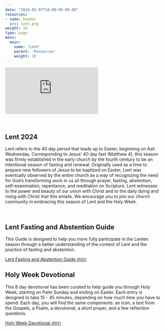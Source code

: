 ```yaml
---
date: "2024-02-07T10:00:00-08:00"
resources:
- name: header
  src: lent.png
weight: 10
type: page
menu:
  main:
    name: "Lent"
    parent: 'Resources'
    weight: 10
---
```


<div class="message-video-16-9">
  <iframe class="youtube" src="https://www.youtube.com/embed/IVQm1_IdQ2c?si=N6oQ1956K6-IWlqR" frameborder="0" allow="accelerometer; encrypted-media; gyroscope; picture-in-picture" allowfullscreen></iframe>
</div>

<p>&nbsp;</p>

## Lent 2024

Lent refers to the 40 day period that leads up to Easter, beginning on Ash Wednesday. Corresponding to Jesus’ 40 day fast (Matthew 4), this season was firmly established in the early church by the fourth century to be an intentional season of fasting and renewal. Originally used as a time to prepare new followers of Jesus to be baptized on Easter, Lent was eventually observed by the entire church as a way of recognizing the need for God’s transforming work in us all through prayer, fasting, abstention, self-examination, repentance, and meditation on Scripture. Lent witnesses to the power and beauty of our union with Christ and to the daily dying and rising with Christ that this entails. We encourage you to join our church community in embracing this season of Lent and the Holy Week.

<p>&nbsp;</p>

## Lent Fasting and Abstention Guide

This Guide is designed to help you more fully participate in the Lenten season through a better understanding of the context of Lent and the practice of fasting and abstention.

<div class="event-details">
  <a class="button" href="/pdf/lenten-fasting-guide.pdf">
  <span class="glyphicon glyphicon-file"></span>
  Lent Fasting and Abstention Guide
  <small>(PDF)</small>
  </a>
</div>

## Holy Week Devotional

This 8 day devotional has been curated to help guide you through Holy Week, starting on Palm Sunday and ending on Easter. Each entry is designed to take 15 - 45 minutes, depending on how much time you have to spend. Each day, you will find the same components: an icon, a text from the Gospels, a Psalm, a devotional, a short prayer, and a few reflection questions.

<div class="event-details">
  <a class="button" href="/pdf/holy-week-devotional.pdf">
  <span class="glyphicon glyphicon-file"></span>
  Holy Week Devotional
  <small>(PDF)</small>
  </a>
</div>
